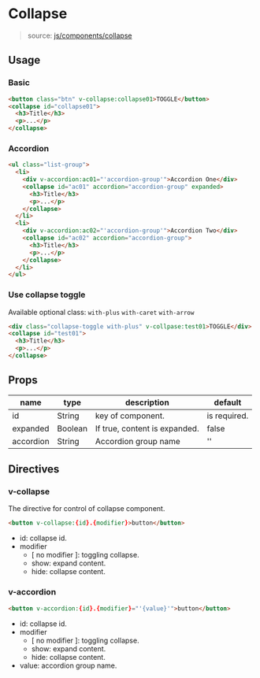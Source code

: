 # Collapse

> source: [js/components/collapse](../../src/js/components/collapse.vue)

## Usage

### Basic

```html
<button class="btn" v-collapse:collapse01>TOGGLE</button>
<collapse id="collapse01">
  <h3>Title</h3>
  <p>...</p>
</collapse>
```

### Accordion

```html
<ul class="list-group">
  <li>
    <div v-accordion:ac01="'accordion-group'">Accordion One</div>
    <collapse id="ac01" accordion="accordion-group" expanded>
      <h3>Title</h3>
      <p>...</p>
    </collapse>
  </li>
  <li>
    <div v-accordion:ac02="'accordion-group'">Accordion Two</div>
    <collapse id="ac02" accordion="accordion-group">
      <h3>Title</h3>
      <p>...</p>
    </collapse>
  </li>
</ul>
```

### Use collapse toggle

Available optional class: `with-plus` `with-caret` `with-arrow`

```html
<div class="collapse-toggle with-plus" v-collpase:test01>TOGGLE</div>
<collapse id="test01">
  <h3>Title</h3>
  <p>...</p>
</collapse>
```

## Props

| name | type | description | default |
| ---- | ---- | ----------- | ------- |
| id | String | key of component. | is required. |
| expanded | Boolean | If true, content is expanded. | false |
| accordion | String | Accordion group name | '' |

## Directives

### v-collapse

The directive for control of collapse component.

```html
<button v-collapse:{id}.{modifier}>button</button>
```

- id: collapse id.
- modifier
  - \[ no modifier \]: toggling collapse.
  - show: expand content.
  - hide: collapse content.

### v-accordion

```html
<button v-accordion:{id}.{modifier}="'{value}'">button</button>
```

- id: collapse id.
- modifier
  - \[ no modifier \]: toggling collapse.
  - show: expand content.
  - hide: collapse content.
- value: accordion group name.
